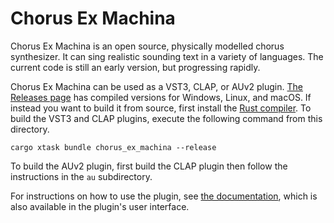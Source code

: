 # Chorus Ex Machina

Chorus Ex Machina is an open source, physically modelled chorus synthesizer.  It can sing
realistic sounding text in a variety of languages.  The current code is still an early
version, but progressing rapidly.

Chorus Ex Machina can be used as a VST3, CLAP, or AUv2 plugin.  [The Releases page](https://github.com/peastman/ChorusExMachina/releases)
has compiled versions for Windows, Linux, and macOS.  If instead you want to build it from
source, first install the [Rust compiler](https://www.rust-lang.org/).  To build the VST3 and CLAP
plugins, execute the following command from this directory.

```
cargo xtask bundle chorus_ex_machina --release
```

To build the AUv2 plugin, first build the CLAP plugin then follow the instructions in
the `au` subdirectory.

For instructions on how to use the plugin, see [the documentation](plugin/src/help.md),
which is also available in the plugin's user interface.